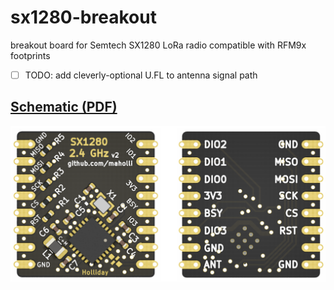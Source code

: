 # sx1280-breakout
breakout board for Semtech SX1280 LoRa radio compatible with RFM9x footprints

 - [ ] TODO: add cleverly-optional U.FL to antenna signal path

## [Schematic (PDF)](SX1280-breakout.pdf)

<p align="middle">
  <img width="600" src="board.PNG">
</p>
